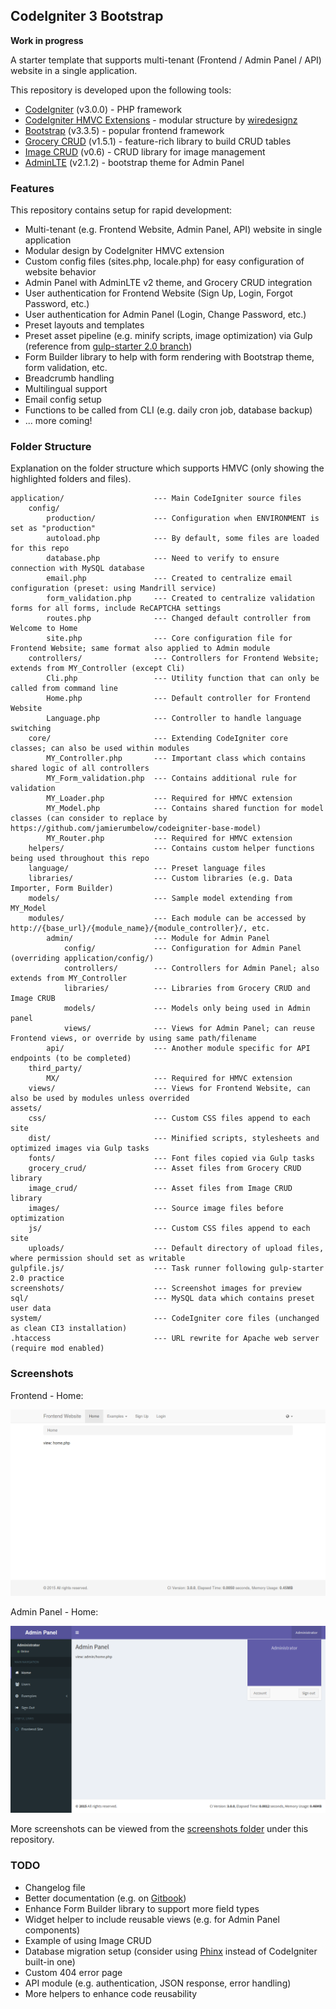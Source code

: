 ## CodeIgniter 3 Bootstrap 

**Work in progress**

A starter template that supports multi-tenant (Frontend / Admin Panel / API) website in a single application.

This repository is developed upon the following tools: 
* [CodeIgniter](http://www.codeigniter.com/) (v3.0.0) - PHP framework
* [CodeIgniter HMVC Extensions](https://bitbucket.org/wiredesignz/codeigniter-modular-extensions-hmvc) - modular structure by [wiredesignz](http://wiredesignz.co.nz/)
* [Bootstrap](http://getbootstrap.com/) (v3.3.5) - popular frontend framework
* [Grocery CRUD](http://www.grocerycrud.com/) (v1.5.1) - feature-rich library to build CRUD tables
* [Image CRUD](http://www.grocerycrud.com/image-crud) (v0.6) - CRUD library for image management
* [AdminLTE](https://github.com/almasaeed2010/AdminLTE) (v2.1.2) - bootstrap theme for Admin Panel


### Features

This repository contains setup for rapid development:
* Multi-tenant (e.g. Frontend Website, Admin Panel, API) website in single application
* Modular design by CodeIgniter HMVC extension
* Custom config files (sites.php, locale.php) for easy configuration of website behavior
* Admin Panel with AdminLTE v2 theme, and Grocery CRUD integration
* User authentication for Frontend Website (Sign Up, Login, Forgot Password, etc.)
* User authentication for Admin Panel (Login, Change Password, etc.)
* Preset layouts and templates
* Preset asset pipeline (e.g. minify scripts, image optimization) via Gulp (reference from [gulp-starter 2.0 branch](https://github.com/greypants/gulp-starter/tree/2.0))
* Form Builder library to help with form rendering with Bootstrap theme, form validation, etc.
* Breadcrumb handling
* Multilingual support
* Email config setup
* Functions to be called from CLI (e.g. daily cron job, database backup)
* ... more coming!


### Folder Structure

Explanation on the folder structure which supports HMVC (only showing the highlighted folders and files).

```
application/                    --- Main CodeIgniter source files
    config/
        production/             --- Configuration when ENVIRONMENT is set as "production"
        autoload.php            --- By default, some files are loaded for this repo
        database.php            --- Need to verify to ensure connection with MySQL database
        email.php               --- Created to centralize email configuration (preset: using Mandrill service)
        form_validation.php     --- Created to centralize validation forms for all forms, include ReCAPTCHA settings
        routes.php              --- Changed default controller from Welcome to Home
        site.php                --- Core configuration file for Frontend Website; same format also applied to Admin module
    controllers/                --- Controllers for Frontend Website; extends from MY_Controller (except Cli)
        Cli.php                 --- Utility function that can only be called from command line
        Home.php                --- Default controller for Frontend Website        
        Language.php            --- Controller to handle language switching
    core/                       --- Extending CodeIgniter core classes; can also be used within modules
        MY_Controller.php       --- Important class which contains shared logic of all controllers
        MY_Form_validation.php  --- Contains additional rule for validation
        MY_Loader.php           --- Required for HMVC extension
        MY_Model.php            --- Contains shared function for model classes (can consider to replace by https://github.com/jamierumbelow/codeigniter-base-model)
        MY_Router.php           --- Required for HMVC extension
    helpers/                    --- Contains custom helper functions being used throughout this repo
    language/                   --- Preset language files
    libraries/                  --- Custom libraries (e.g. Data Importer, Form Builder)
    models/                     --- Sample model extending from MY_Model
    modules/                    --- Each module can be accessed by http://{base_url}/{module_name}/{module_controller}/, etc.
        admin/                  --- Module for Admin Panel
            config/             --- Configuration for Admin Panel (overriding application/config/)
            controllers/        --- Controllers for Admin Panel; also extends from MY_Controller
            libraries/          --- Libraries from Grocery CRUD and Image CRUB
            models/             --- Models only being used in Admin panel
            views/              --- Views for Admin Panel; can reuse Frontend views, or override by using same path/filename
        api/                    --- Another module specific for API endpoints (to be completed)
    third_party/
        MX/                     --- Required for HMVC extension
    views/                      --- Views for Frontend Website, can also be used by modules unless overrided
assets/
    css/                        --- Custom CSS files append to each site
    dist/                       --- Minified scripts, stylesheets and optimized images via Gulp tasks
    fonts/                      --- Font files copied via Gulp tasks
    grocery_crud/               --- Asset files from Grocery CRUD library
    image_crud/                 --- Asset files from Image CRUD library
    images/                     --- Source image files before optimization
    js/                         --- Custom CSS files append to each site
    uploads/                    --- Default directory of upload files, where permission should set as writable
gulpfile.js/                    --- Task runner following gulp-starter 2.0 practice
screenshots/                    --- Screenshot images for preview
sql/                            --- MySQL data which contains preset user data
system/                         --- CodeIgniter core files (unchanged as clean CI3 installation)
.htaccess                       --- URL rewrite for Apache web server (require mod enabled)
```


### Screenshots

Frontend - Home: 

![](screenshots/frontend_home.png "Frontend Home")

Admin Panel - Home: 

![](screenshots/admin_home.png "Admin Panel Home")

More screenshots can be viewed from the [screenshots folder](https://github.com/waifung0207/ci_bootstrap_3/blob/master/screenshots/) under this repository.


### TODO

* Changelog file
* Better documentation (e.g. on [Gitbook](http://gitbook.com/))
* Enhance Form Builder library to support more field types
* Widget helper to include reusable views (e.g. for Admin Panel components)
* Example of using Image CRUD
* Database migration setup (consider using [Phinx](https://phinx.org/) instead of CodeIgniter built-in one)
* Custom 404 error page
* API module (e.g. authentication, JSON response, error handling)
* More helpers to enhance code reusability
